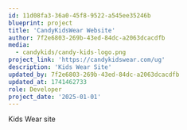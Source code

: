 ```yaml
---
id: 11d08fa3-36a0-45f8-9522-a545ee35246b
blueprint: project
title: 'CandyKidsWear Website'
author: 7f2e6803-269b-43ed-84dc-a2063dcacdfb
media:
  - candykids/candy-kids-logo.png
project_link: 'https://candykidswear.com/ug'
description: 'Kids Wear Site'
updated_by: 7f2e6803-269b-43ed-84dc-a2063dcacdfb
updated_at: 1741462733
role: Developer
project_date: '2025-01-01'
---
```

Kids Wear site